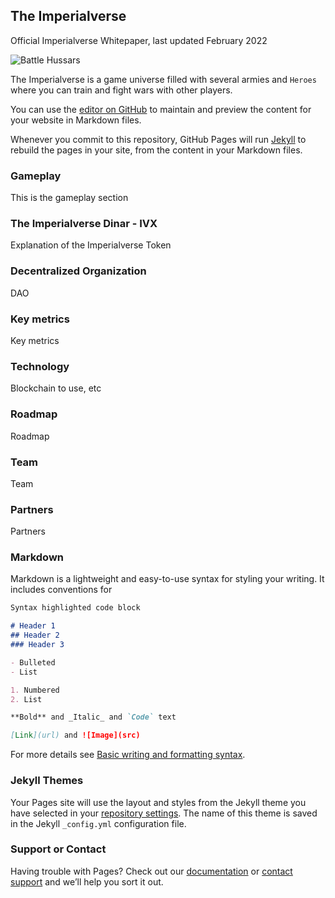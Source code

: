 ## The Imperialverse

Official Imperialverse Whitepaper, last updated February 2022

![Battle Hussars](https://i.stack.imgur.com/CIbEB.jpg)

The Imperialverse is a game universe filled with several armies and `Heroes` where you can train and fight wars with other players.

You can use the [editor on GitHub](https://github.com/ximil-corp/imperialverse/edit/gh-pages/index.md) to maintain and preview the content for your website in Markdown files.

Whenever you commit to this repository, GitHub Pages will run [Jekyll](https://jekyllrb.com/) to rebuild the pages in your site, from the content in your Markdown files.

### Gameplay

This is the gameplay section

### The Imperialverse Dinar - IVX

Explanation of the Imperialverse Token

### Decentralized Organization

DAO

### Key metrics

Key metrics

### Technology

Blockchain to use, etc

### Roadmap

Roadmap

### Team

Team

### Partners

Partners


### Markdown

Markdown is a lightweight and easy-to-use syntax for styling your writing. It includes conventions for

```markdown
Syntax highlighted code block

# Header 1
## Header 2
### Header 3

- Bulleted
- List

1. Numbered
2. List

**Bold** and _Italic_ and `Code` text

[Link](url) and ![Image](src)
```

For more details see [Basic writing and formatting syntax](https://docs.github.com/en/github/writing-on-github/getting-started-with-writing-and-formatting-on-github/basic-writing-and-formatting-syntax).

### Jekyll Themes

Your Pages site will use the layout and styles from the Jekyll theme you have selected in your [repository settings](https://github.com/ximil-corp/imperialverse/settings/pages). The name of this theme is saved in the Jekyll `_config.yml` configuration file.

### Support or Contact

Having trouble with Pages? Check out our [documentation](https://docs.github.com/categories/github-pages-basics/) or [contact support](https://support.github.com/contact) and we’ll help you sort it out.
